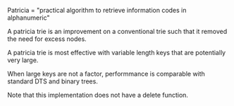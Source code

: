 Patricia = "practical algorithm to retrieve information codes in alphanumeric"

A patricia trie is an improvement on a conventional trie such that it
removed the need for excess nodes.

A patricia trie is most effective with variable length keys that are
potentially very large.

When large keys are not a factor, performmance is comparable with standard
DTS and binary trees.

Note that this implementation does not have a delete function.
